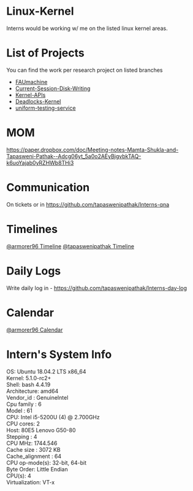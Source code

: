 # Linux-Kernel

Interns would be working w/ me on the listed linux kernel areas.

# List of Projects

You can find the work per research project on listed branches

- [FAUmachine](https://github.com/alice-sieve/Linux-Kernel/issues/1)
- [Current-Session-Disk-Writing](https://github.com/alice-sieve/Linux-Kernel/issues/2)
- [Kernel-APIs](https://github.com/alice-sieve/Linux-Kernel/issues/3)
- [Deadlocks-Kernel](https://github.com/alice-sieve/Linux-Kernel/issues/4)
- [uniform-testing-service](https://github.com/alice-sieve/Linux-Kernel/issues/5)


# MOM

https://paper.dropbox.com/doc/Meeting-notes-Mamta-Shukla-and-Tapasweni-Pathak--Adcg06yt_5a0o2AEyBjgvbkTAQ-k6uoYajab0yRZHWb8THi3

# Communication

On tickets or in https://github.com/tapaswenipathak/Interns-qna

# Timelines

[@armorer96 Timeline]() [@tapaswenipathak Timeline]()


# Daily Logs

Write daily log in - https://github.com/tapaswenipathak/Interns-day-log


# Calendar

[@armorer96 Calendar](https://calendly.com/mamtashukla/30min)

# Intern's System Info

OS: Ubuntu 18.04.2 LTS x86_64\
Kernel: 5.1.0-rc2+\
Shell: bash 4.4.19\
Architecture: amd64\
Vendor_id	: GenuineIntel\
Cpu family	: 6\
Model		: 61\
CPU: Intel i5-5200U (4) @ 2.700GHz\
CPU cores: 2\
Host: 80E5 Lenovo G50-80\
Stepping	: 4\
CPU MHz:   1744.546\
Cache size	: 3072 KB\
Cache_alignment	: 64\
CPU op-mode(s): 32-bit, 64-bit\
Byte Order:     Little Endian\
CPU(s):              4\
Virtualization:      VT-x








